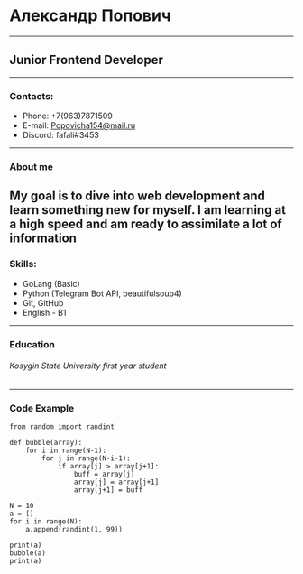 # **Александр Попович**
----

## Junior Frontend Developer
----

### Contacts:
* Phone: +7(963)7871509
* E-mail: Popovicha154@mail.ru
* Discord: fafali#3453
----

### About me
My goal is to dive into web development and learn something new for myself.
I am learning at a high speed and am ready to assimilate a lot of information
----

### Skills:
* GoLang (Basic)
* Python (Telegram Bot API, beautifulsoup4)
* Git, GitHub
* English - B1
----

### Education
###### Kosygin State University first year student
----

### Code Example
```
from random import randint
 
def bubble(array):
    for i in range(N-1):
        for j in range(N-i-1):
            if array[j] > array[j+1]:
                buff = array[j]
                array[j] = array[j+1]
                array[j+1] = buff
 
N = 10
a = []
for i in range(N):
    a.append(randint(1, 99))
 
print(a)
bubble(a)
print(a)
```
